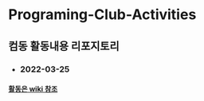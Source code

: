 # Programing-Club-Activities
## 컴동 활동내용 리포지토리 
+ ### 2022-03-25

#### [활동은 wiki 참조](https://github.com/StupidDeveloper05/Programing-Club-Activities/wiki)
